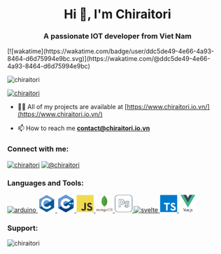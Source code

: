 <h1 align="center">Hi 👋, I'm Chiraitori</h1>
<h3 align="center">A passionate IOT developer from Viet Nam</h3>
[![wakatime](https://wakatime.com/badge/user/ddc5de49-4e66-4a93-8464-d6d75994e9bc.svg)](https://wakatime.com/@ddc5de49-4e66-4a93-8464-d6d75994e9bc)
<p align="left"> <img src="https://komarev.com/ghpvc/?username=chiraitori&label=Profile%20views&color=0e75b6&style=flat" alt="chiraitori" /> </p>

<p align="left"> <a href="https://github.com/ryo-ma/github-profile-trophy"><img src="https://github-profile-trophy.vercel.app/?username=chiraitori" alt="chiraitori" /></a> </p>

- 👨‍💻 All of my projects are available at [https://www.chiraitori.io.vn/](https://www.chiraitori.io.vn/)

- 📫 How to reach me **contact@chiraitori.io.vn**

<h3 align="left">Connect with me:</h3>
<p align="left">
<a href="https://twitter.com/chiraitori" target="blank"><img align="center" src="https://raw.githubusercontent.com/rahuldkjain/github-profile-readme-generator/master/src/images/icons/Social/twitter.svg" alt="chiraitori" height="30" width="40" /></a>
<a href="https://www.youtube.com/c/@chiraitori" target="blank"><img align="center" src="https://raw.githubusercontent.com/rahuldkjain/github-profile-readme-generator/master/src/images/icons/Social/youtube.svg" alt="@chiraitori" height="30" width="40" /></a>
</p>

<h3 align="left">Languages and Tools:</h3>
<p align="left"> <a href="https://www.arduino.cc/" target="_blank" rel="noreferrer"> <img src="https://cdn.worldvectorlogo.com/logos/arduino-1.svg" alt="arduino" width="40" height="40"/> </a> <a href="https://www.cprogramming.com/" target="_blank" rel="noreferrer"> <img src="https://raw.githubusercontent.com/devicons/devicon/master/icons/c/c-original.svg" alt="c" width="40" height="40"/> </a> <a href="https://www.w3schools.com/cpp/" target="_blank" rel="noreferrer"> <img src="https://raw.githubusercontent.com/devicons/devicon/master/icons/cplusplus/cplusplus-original.svg" alt="cplusplus" width="40" height="40"/> </a> <a href="https://developer.mozilla.org/en-US/docs/Web/JavaScript" target="_blank" rel="noreferrer"> <img src="https://raw.githubusercontent.com/devicons/devicon/master/icons/javascript/javascript-original.svg" alt="javascript" width="40" height="40"/> </a> <a href="https://www.mongodb.com/" target="_blank" rel="noreferrer"> <img src="https://raw.githubusercontent.com/devicons/devicon/master/icons/mongodb/mongodb-original-wordmark.svg" alt="mongodb" width="40" height="40"/> </a> <a href="https://www.photoshop.com/en" target="_blank" rel="noreferrer"> <img src="https://raw.githubusercontent.com/devicons/devicon/master/icons/photoshop/photoshop-line.svg" alt="photoshop" width="40" height="40"/> </a> <a href="https://svelte.dev" target="_blank" rel="noreferrer"> <img src="https://upload.wikimedia.org/wikipedia/commons/1/1b/Svelte_Logo.svg" alt="svelte" width="40" height="40"/> </a> <a href="https://www.typescriptlang.org/" target="_blank" rel="noreferrer"> <img src="https://raw.githubusercontent.com/devicons/devicon/master/icons/typescript/typescript-original.svg" alt="typescript" width="40" height="40"/> </a> <a href="https://vuejs.org/" target="_blank" rel="noreferrer"> <img src="https://raw.githubusercontent.com/devicons/devicon/master/icons/vuejs/vuejs-original-wordmark.svg" alt="vuejs" width="40" height="40"/> </a> </p>

<h3 align="left">Support:</h3>
<p><a href="https://ko-fi.com/chiraitori"> <img align="left" src="https://cdn.ko-fi.com/cdn/kofi3.png?v=3" height="50" width="210" alt="chiraitori" /></a></p><br><br>

